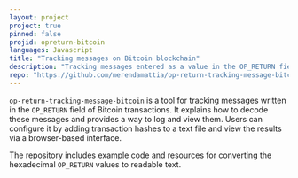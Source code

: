 ```yaml
---
layout: project
project: true
pinned: false
projid: opreturn-bitcoin
languages: Javascript
title: "Tracking messages on Bitcoin blockchain"
description: "Tracking messages entered as a value in the OP_RETURN field in a Bitcoin transaction."
repo: "https://github.com/merendamattia/op-return-tracking-message-bitcoin"
---
```


`op-return-tracking-message-bitcoin` is a tool for tracking messages written in the `OP_RETURN` field of Bitcoin transactions. It explains how to decode these messages and provides a way to log and view them. Users can configure it by adding transaction hashes to a text file and view the results via a browser-based interface. 

The repository includes example code and resources for converting the hexadecimal `OP_RETURN` values to readable text.